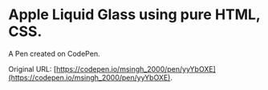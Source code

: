 # Apple Liquid Glass using pure HTML, CSS.

A Pen created on CodePen.

Original URL: [https://codepen.io/msingh_2000/pen/yyYbOXE](https://codepen.io/msingh_2000/pen/yyYbOXE).


